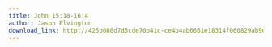 ```yaml
---
title: John 15:18-16:4
author: Jason Elvington
download_link: http://425b080d7d5cde70b41c-ce4b4ab6661e18314f060829ab9d3455.r81.cf2.rackcdn.com/2013-06-09-john_15_18_16_4.mp3
---
```


